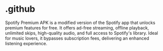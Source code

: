 # .github
Spotify Premium APK is a modified version of the Spotify app that unlocks premium features for free. It offers ad-free streaming, offline playback, unlimited skips, high-quality audio, and full access to Spotify's library. Ideal for music lovers, it bypasses subscription fees, delivering an enhanced listening experience.
